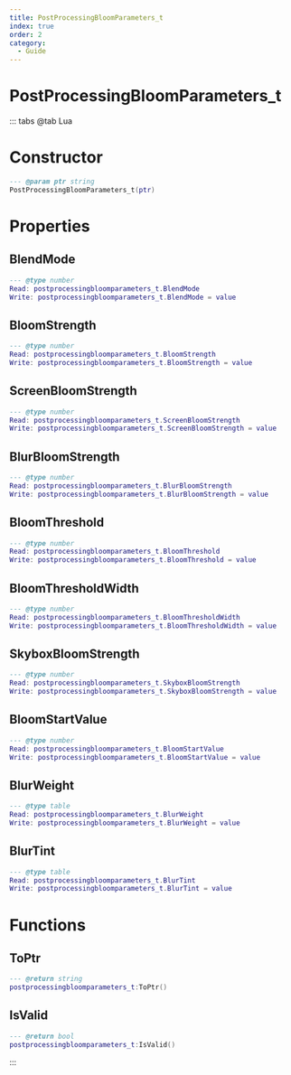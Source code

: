 ```yaml
---
title: PostProcessingBloomParameters_t
index: true
order: 2
category:
  - Guide
---
```


# PostProcessingBloomParameters_t

::: tabs
@tab Lua
# Constructor
```lua
--- @param ptr string
PostProcessingBloomParameters_t(ptr)
```
# Properties
## BlendMode 
```lua
--- @type number
Read: postprocessingbloomparameters_t.BlendMode
Write: postprocessingbloomparameters_t.BlendMode = value
```
## BloomStrength 
```lua
--- @type number
Read: postprocessingbloomparameters_t.BloomStrength
Write: postprocessingbloomparameters_t.BloomStrength = value
```
## ScreenBloomStrength 
```lua
--- @type number
Read: postprocessingbloomparameters_t.ScreenBloomStrength
Write: postprocessingbloomparameters_t.ScreenBloomStrength = value
```
## BlurBloomStrength 
```lua
--- @type number
Read: postprocessingbloomparameters_t.BlurBloomStrength
Write: postprocessingbloomparameters_t.BlurBloomStrength = value
```
## BloomThreshold 
```lua
--- @type number
Read: postprocessingbloomparameters_t.BloomThreshold
Write: postprocessingbloomparameters_t.BloomThreshold = value
```
## BloomThresholdWidth 
```lua
--- @type number
Read: postprocessingbloomparameters_t.BloomThresholdWidth
Write: postprocessingbloomparameters_t.BloomThresholdWidth = value
```
## SkyboxBloomStrength 
```lua
--- @type number
Read: postprocessingbloomparameters_t.SkyboxBloomStrength
Write: postprocessingbloomparameters_t.SkyboxBloomStrength = value
```
## BloomStartValue 
```lua
--- @type number
Read: postprocessingbloomparameters_t.BloomStartValue
Write: postprocessingbloomparameters_t.BloomStartValue = value
```
## BlurWeight 
```lua
--- @type table
Read: postprocessingbloomparameters_t.BlurWeight
Write: postprocessingbloomparameters_t.BlurWeight = value
```
## BlurTint 
```lua
--- @type table
Read: postprocessingbloomparameters_t.BlurTint
Write: postprocessingbloomparameters_t.BlurTint = value
```
# Functions
## ToPtr
```lua
--- @return string
postprocessingbloomparameters_t:ToPtr()
```
## IsValid
```lua
--- @return bool
postprocessingbloomparameters_t:IsValid()
```

:::